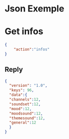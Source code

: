 Json Exemple
======
# Get infos
```json
{
	"action":"infos"
}
```

## Reply
```json
{
  "version": "1.0",
  "keys": 96,
  "data":{
  "channels":12,
  "soundset":12,
  "mood":12,
  "moodsound":12,
  "themesound":12,
  "general":12
  }
}
```